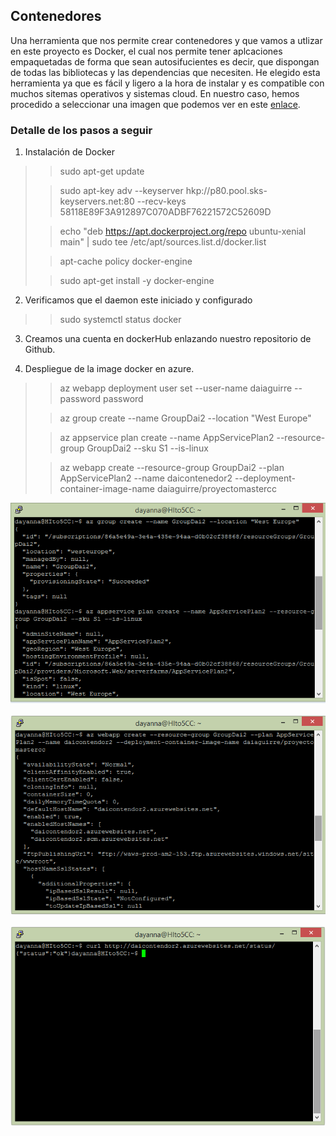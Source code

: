 ## Contenedores 

Una herramienta que nos permite crear contenedores y que vamos a utlizar en este proyecto es Docker, el cual nos permite tener aplcaciones empaquetadas de forma que sean autosifucientes es decir, que dispongan de todas las bibliotecas y las dependencias que necesiten. He elegido esta herramienta ya que es fácil y ligero a la hora de instalar y es compatible con muchos sitemas operativos y sistemas cloud. En nuestro caso, hemos procedido a seleccionar una imagen que podemos ver en este [enlace]( https://github.com/wonxin/docker-httpd-php/blob/master/Dockerfile). 

### Detalle de los pasos a seguir

1. Instalación de Docker

>
>> sudo apt-get update
>
>> sudo apt-key adv --keyserver hkp://p80.pool.sks-keyservers.net:80 --recv-keys 58118E89F3A912897C070ADBF76221572C52609D
>
>> echo "deb https://apt.dockerproject.org/repo ubuntu-xenial main" | sudo tee /etc/apt/sources.list.d/docker.list
>
>> apt-cache policy docker-engine
>
>> sudo apt-get install -y docker-engine
>>

2. Verificamos que el daemon este iniciado y configurado

>
>> sudo systemctl status docker

3. Creamos una cuenta en dockerHub enlazando nuestro repositorio de Github.

4. Despliegue de la image docker en azure.

>
>> az webapp deployment user set --user-name daiaguirre --password password
>
>> az group create --name GroupDai2 --location "West Europe"
>
>> az appservice plan create --name AppServicePlan2 --resource-group GroupDai2 --sku S1 --is-linux
>
>> az webapp create --resource-group GroupDai2 --plan AppServicePlan2 --name daicontenedor2 --deployment-container-image-name daiaguirre/proyectomastercc
>> 



![](https://github.com/daiaguirre979/CC-Master/blob/master/docker1.png)

![](https://github.com/daiaguirre979/CC-Master/blob/master/docker2.png)

![](https://github.com/daiaguirre979/CC-Master/blob/master/docker3.png)


